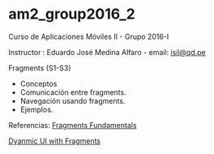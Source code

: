 # am2_group2016_2
Curso de Aplicaciones Móviles II - Grupo 2016-I

Instructor : Eduardo José Medina Alfaro - email: isil@qd.pe

Fragments (S1-S3)

- Conceptos
- Comunicación entre fragments.
- Navegación usando fragments.
- Ejemplos.


Referencias:
[Fragments Fundamentals](https://developer.android.com/training/basics/fragments/index.html)

[Dyanmic UI with Fragments](https://developer.android.com/training/basics/fragments/creating.html)
